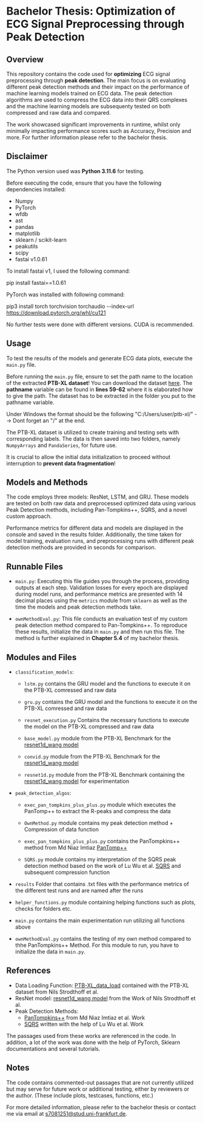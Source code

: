 # Bachelor Thesis: Optimization of ECG Signal Preprocessing through Peak Detection

## Overview

This repository contains the code used for **optimizing** ECG signal preprocessing through **peak detection**. The main focus is on evaluating different peak detection methods and their impact on the performance of machine learning models trained on ECG data. The peak detection algorithms are used to compress the ECG data into their QRS complexes and the machine learning models are subsequenty tested on both compressed and raw data and compared. 

The work showcased significant improvements in runtime, whilst only minimally impacting performance scores such as Accuracy, Precision and more. For further information please refer to the bachelor thesis. 

## Disclaimer
The Python version used was **Python 3.11.6** for testing. 

Before executing the code, ensure that you have the following dependencies installed:

- Numpy
- PyTorch
- wfdb
- ast
- pandas
- matplotlib
- sklearn / scikit-learn
- peakutils
- scipy
- fastai v1.0.61

To install fastai v1, I used the following command:

pip install fastai==1.0.61

PyTorch was installed with following command: 

pip3 install torch torchvision torchaudio --index-url https://download.pytorch.org/whl/cu121 

No further tests were done with different versions. CUDA is recommended.

## Usage

To test the results of the models and generate ECG data plots, execute the `main.py` file.

Before running the `main.py` file, ensure to set the path name to the location of the extracted **PTB-XL dataset**! You can download the dataset [here](https://physionet.org/content/ptb-xl/1.0.3/). The **pathname** variable can be found in **lines 59-62** where it is elaborated how to give the path. The dataset has to be extracted in the folder you put to the pathname variable.  

Under Windows the format should be the following "C:/Users/user/ptb-xl/" --> Dont forget an "/" at the end. 

The PTB-XL dataset is utilized to create training and testing sets with corresponding labels. The data is then saved into two folders, namely `NumpyArrays` and `PandaSeries`, for future use. 

It is crucial to allow the initial data initialization to proceed without interruption to **prevent data fragmentation**!

## Models and Methods

The code employs three models: ResNet, LSTM, and GRU. These models are tested on both raw data and preprocessed optimized data using various Peak Detection methods, including Pan-Tompkins++, SQRS, and a novel custom approach.

Performance metrics for different data and models are displayed in the console and saved in the results folder. Additionally, the time taken for model training, evaluation runs, and preprocessing runs with different peak detection methods are provided in seconds for comparison.

## Runnable Files

- `main.py`: Executing this file guides you through the process, providing outputs at each step. Validation losses for every epoch are displayed during model runs, and performance metrics are presented with 14 decimal places using the `metrics` module from `sklearn` as well as the time the models and peak detection methods take.
  
- `ownMethodEval.py`: This file conducts an evaluation test of my custom peak detection method compared to Pan-Tompkins++. To reproduce these results, initialize the data in `main.py` and then run this file. The method is further explained in **Chapter 5.4** of my bachelor thesis.

## Modules and Files

- `classification_models`:

  - `lstm.py` contains the GRU model and the functions to execute it on the PTB-XL comressed and raw data

  - `gru.py` contains the GRU model and the functions to execute it on the PTB-XL comressed and raw data

  - `resnet_execution.py` Contains the necessary functions to execute the model on the PTB-XL compressed and raw data

  - `base_model.py` module from the PTB-XL Benchmark for the [resnet1d_wang model](https://github.com/helme/ecg_ptbxl_benchmarking)

  - `convid.py` module from the PTB-XL Benchmark for the [resnet1d_wang model](https://github.com/helme/ecg_ptbxl_benchmarking)

  - `resnet1d.py` module from the PTB-XL Benchmark containing the [resnet1d_wang model](https://github.com/helme/ecg_ptbxl_benchmarking) for experimentation

- `peak_detection_algos`:

  - `exec_pan_tompkins_plus_plus.py` module which executes the PanTomp++ to extract the R-peaks and compress the data

  - `OwnMethod.py` module contains my peak detection method + Compression of data function

  - `exec_pan_tompkins_plus_plus.py` contains the PanTompkins++ method from Md Niaz Imtiaz [PanTomp++](https://arxiv.org/abs/2211.03171)

  - `SQRS.py` module contains my interpretation of the SQRS peak detection method based on the work of Lu Wu et al. [SQRS](https://pubmed.ncbi.nlm.nih.gov/33670719/) and subsequent compression function

- `results` Folder that contains .txt files with the performance metrics of the different test runs and are named after the runs

- `helper_functions.py` module containing helping functions such as plots, checks for folders etc.

- `main.py` contains the main experimentation run utilizing all functions above

- `ownMethodEval.py` contains the testing of my own method compared to thhe PanTompkins++ Method. For this module to run, you have to initialize the data in `main.py`.



## References

- Data Loading Function: [PTB-XL_data_load](https://physionet.org/content/ptb-xl/1.0.3/) contained with the PTB-XL dataset from Nils Strodthoff et al. 
- ResNet model: [resnet1d_wang model](https://github.com/helme/ecg_ptbxl_benchmarking) from the Work of Nils Strodthoff et al. 
- Peak Detection Methods:
  - [PanTompkins++](https://arxiv.org/abs/2211.03171) from Md Niaz Imtiaz et al. Work
  - [SQRS](https://pubmed.ncbi.nlm.nih.gov/33670719/) written with the help of Lu Wu et al. Work

The passages used from these works are referenced in the code. In addition, a lot of the work was done with the help of PyTorch, Sklearn documentations and several tutorials. 

## Notes

The code contains commented-out passages that are not currently utilized but may serve for future work or additional testing, either by reviewers or the author. (These include plots, testcases, functions, etc.)

For more detailed information, please refer to the bachelor thesis or contact me via email at s7081251@stud.uni-frankfurt.de.
